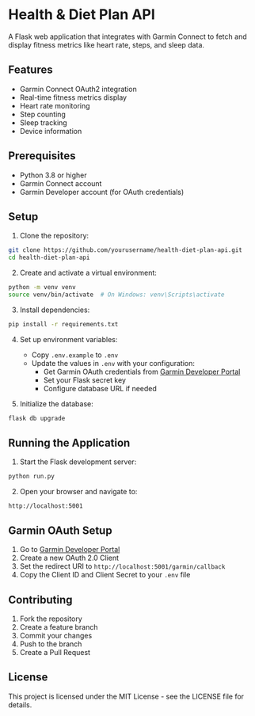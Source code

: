 # Health & Diet Plan API

A Flask web application that integrates with Garmin Connect to fetch and display fitness metrics like heart rate, steps, and sleep data.

## Features

- Garmin Connect OAuth2 integration
- Real-time fitness metrics display
- Heart rate monitoring
- Step counting
- Sleep tracking
- Device information

## Prerequisites

- Python 3.8 or higher
- Garmin Connect account
- Garmin Developer account (for OAuth credentials)

## Setup

1. Clone the repository:
```bash
git clone https://github.com/yourusername/health-diet-plan-api.git
cd health-diet-plan-api
```

2. Create and activate a virtual environment:
```bash
python -m venv venv
source venv/bin/activate  # On Windows: venv\Scripts\activate
```

3. Install dependencies:
```bash
pip install -r requirements.txt
```

4. Set up environment variables:
   - Copy `.env.example` to `.env`
   - Update the values in `.env` with your configuration:
     - Get Garmin OAuth credentials from [Garmin Developer Portal](https://developer.garmin.com/connect-iq/developer-tools/)
     - Set your Flask secret key
     - Configure database URL if needed

5. Initialize the database:
```bash
flask db upgrade
```

## Running the Application

1. Start the Flask development server:
```bash
python run.py
```

2. Open your browser and navigate to:
```
http://localhost:5001
```

## Garmin OAuth Setup

1. Go to [Garmin Developer Portal](https://developer.garmin.com/connect-iq/developer-tools/)
2. Create a new OAuth 2.0 Client
3. Set the redirect URI to `http://localhost:5001/garmin/callback`
4. Copy the Client ID and Client Secret to your `.env` file

## Contributing

1. Fork the repository
2. Create a feature branch
3. Commit your changes
4. Push to the branch
5. Create a Pull Request

## License

This project is licensed under the MIT License - see the LICENSE file for details. 
